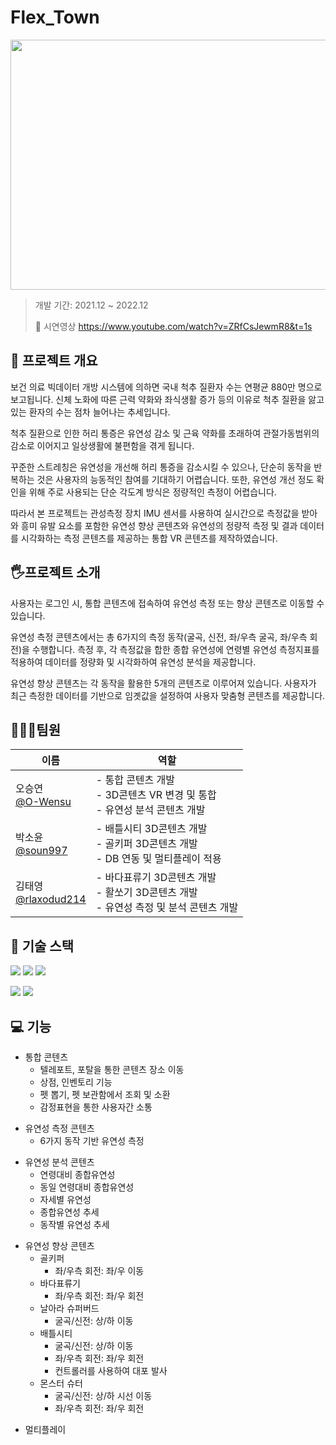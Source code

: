 # Flex_Town

<img src="https://user-images.githubusercontent.com/47537803/222512573-50dc0548-dd50-4d6a-8c22-fa8552391c6d.png" width="700" height="400">

> 개발 기간: 2021.12 ~ 2022.12</p>🎥 시연영상 https://www.youtube.com/watch?v=ZRfCsJewmR8&t=1s



## 📃 프로젝트 개요
보건 의료 빅데이터 개방 시스템에 의하면 국내 척추 질환자 수는 연평균 880만 명으로 보고됩니다. 신체 노화에 따른 근력 약화와 좌식생활 증가 등의 이유로 척추 질환을 앓고 있는 환자의 수는 점차 늘어나는 추세입니다.

척추 질환으로 인한 허리 통증은 유연성 감소 및 근육 약화를 초래하여 관절가동범위의 감소로 이어지고 일상생활에 불편함을 겪게 됩니다.

꾸준한 스트레칭은 유연성을 개선해 허리 통증을 감소시킬 수 있으나, 단순히 동작을 반복하는 것은 사용자의 능동적인 참여를 기대하기 어렵습니다. 또한, 유연성 개선 정도 확인을 위해 주로 사용되는 단순 각도계 방식은 정량적인 측정이 어렵습니다.

따라서 본 프로젝트는 관성측정 장치 IMU 센서를 사용하여 실시간으로 측정값을 받아와 흥미 유발 요소를 포함한 유연성 향상 콘텐츠와 유연성의 정량적 측정 및 결과 데이터를 시각화하는 측정 콘텐츠를 제공하는 통합 VR 콘텐츠를 제작하였습니다.

## 🖐프로젝트 소개
사용자는 로그인 시, 통합 콘텐츠에 접속하여 유연성 측정 또는 향상 콘텐츠로 이동할 수 있습니다.

유연성 측정 콘텐츠에서는 총 6가지의 측정 동작(굴곡, 신전, 좌/우측 굴곡, 좌/우측 회전)을 수행합니다. 측정 후, 각 측정값을 합한 종합 유연성에 연령별 유연성 측정지표를 적용하여 데이터를 정량화 및 시각화하여 유연성 분석을 제공합니다.

유연성 향상 콘텐츠는 각 동작을 활용한 5개의 콘텐츠로 이루어져 있습니다. 사용자가 최근 측정한 데이터를 기반으로 임곗값을 설정하여 사용자 맞춤형 콘텐츠를 제공합니다.

## 👨‍👩‍👧팀원
|이름|역할|
|------|---|
|오승연</br>[@O-Wensu](https://github.com/O-Wensu)|- 통합 콘텐츠 개발</br>- 3D콘텐츠 VR 변경 및 통합</br>- 유연성 분석 콘텐츠 개발|
|박소윤</br>[@soun997](https://github.com/soun997)|- 배틀시티 3D콘텐츠 개발</br>- 골키퍼 3D콘텐츠 개발</br>- DB 연동 및 멀티플레이 적용|
|김태영</br>[@rlaxodud214](https://github.com/rlaxodud214)|- 바다표류기 3D콘텐츠 개발</br>- 활쏘기 3D콘텐츠 개발</br>- 유연성 측정 및 분석 콘텐츠 개발|

## 🔨 기술 스택
<img src="https://img.shields.io/badge/Unity-FFFFFF?style=for-the-badge&logo=UNITY&logoColor=black"> <img src="https://img.shields.io/badge/PlayFab-FF6918?style=for-the-badge&logo=PlayFab&logoColor=white"> <img src="https://img.shields.io/badge/Photon PUN2-00427C?style=for-the-badge&logo=PhotonPUN2&logoColor=white">

<img src="https://img.shields.io/badge/GitHub-181717?style=for-the-badge&logo=GitHub&logoColor=white"> <img src="https://img.shields.io/badge/Notion-FFFFFF?style=for-the-badge&logo=Notion&logoColor=black">

## 💻 기능
+ 통합 콘텐츠
    + 텔레포트, 포탈을 통한 콘텐츠 장소 이동
    + 상점, 인벤토리 기능
    + 펫 뽑기, 펫 보관함에서 조회 및 소환
    + 감정표현을 통한 사용자간 소통
    </p>
+ 유연성 측정 콘텐츠
    + 6가지 동작 기반 유연성 측정
    </p>
+ 유연성 분석 콘텐츠
    + 연령대비 종합유연성
    + 동일 연령대비 종합유연성
    + 자세별 유연성
    + 종합유연성 추세
    + 동작별 유연성 추세
    </p>
+ 유연성 향상 콘텐츠
    + 골키퍼
        + 좌/우측 회전: 좌/우 이동
    + 바다표류기
        + 좌/우측 회전: 좌/우 회전
    + 날아라 슈퍼버드
        + 굴곡/신전: 상/하 이동
    + 배틀시티
        + 굴곡/신전: 상/하 이동
        + 좌/우측 회전: 좌/우 회전
        + 컨트롤러를 사용하여 대포 발사
    + 몬스터 슈터
        + 굴곡/신전: 상/하 시선 이동
        + 좌/우측 회전: 좌/우 회전
    </p>
+ 멀티플레이
